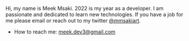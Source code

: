 
Hi, my name is Meek Msaki. 2022 is my year as a developer. I am passionate and dedicated to learn new technologies. If you have a job for me please email or reach out to my twitter [@mmsakiart](https://twitter.com/msakiart).
- How to reach me: meek.dev3@gmail.com
<!-- > **Warning**
> Do not spam my email.

> **Note**
> Anyone is welcome and please introduce yourself when you reach out to me 🐶. -->
